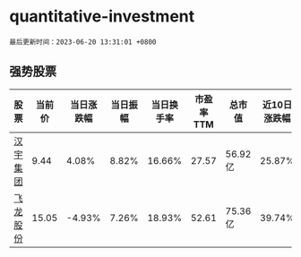# quantitative-investment

`最后更新时间：2023-06-20 13:31:01 +0800`

## 强势股票

|股票|当前价|当日涨跌幅|当日振幅|当日换手率|市盈率TTM|总市值|近10日涨跌幅|
|----|----|----|----|----|----|----|----|
|[汉宇集团](https://xueqiu.com/S/SZ300403)|9.44|4.08%|8.82%|16.66%|27.57|56.92亿|25.87%|
|[飞龙股份](https://xueqiu.com/S/SZ002536)|15.05|-4.93%|7.26%|18.93%|52.61|75.36亿|39.74%|

